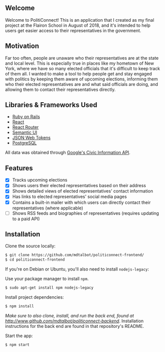 ## Welcome

Welcome to PolitiConnect! This is an application that I created as my final project at the Flairon School in August of 2018, and it's intended to help users get easier access to their representatives in the government. 

## Motivation

Far too often, people are unaware who their representatives are at the state and local level. This is especially true in places like my hometown of New York, where we have so many elected officials that it's difficult to keep track of them all. I wanted to make a tool to help people get and stay engaged with politics by keeping them aware of upcoming elections, informing them who their elected representatives are and what said officials are doing, and allowing them to contact their representatives directly.

## Libraries & Frameworks Used

* [Ruby on Rails](https://rubyonrails.org/)
* [React](https://reactjs.org/)
* [React Router](https://github.com/ReactTraining/react-router)
* [Semantic UI](https://react.semantic-ui.com/)
* [JSON Web Tokens](https://jwt.io/)
* [PostgreSQL](https://www.postgresql.org/)

All data was obtained through [Google's Civic Information API](https://developers.google.com/civic-information/).

## Features

- [x] Tracks upcoming elections
- [x] Shows users their elected representatives based on their address
- [x] Shows detailed views of elected representatives' contact information
- [x] Has links to elected representatives' social media pages
- [x] Contains a built-in mailer with which users can directly contact their representatives (where applicable)
- [ ] Shows RSS feeds and biographies of representatives (requires updating to a paid API)

## Installation

Clone the source locally:

```sh
$ git clone https://github.com/mdtalbot/politiconnect-frontend/
$ cd politiconnect-frontend
```
If you're on Debian or Ubuntu, you'll also need to install
`nodejs-legacy`:

Use your package manager to install `npm`.

```sh
$ sudo apt-get install npm nodejs-legacy
```

Install project dependencies:

```sh
$ npm install
```

*Make sure to also clone, install, and run the back end, found at http://www.github.com/mdtalbot/politiconnect-backend*. Installation instructions for the back end are found in that repository's README.

Start the app:

```sh
$ npm start
```
